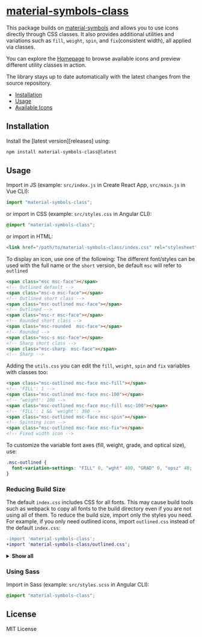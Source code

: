 # [material-symbols-class](https://github.com/joelcorrales/material-symbols-class)

This package builds on [material-symbols](https://github.com/marella/material-symbols/tree/main/material-symbols) and allows you to use icons directly through CSS classes.
It also provides additional utilities and variations such as `fill`, `weight`, `spin`, and `fix`(consistent width), all applied via classes.

You can explore the [Homepage](https://joelcorrales.github.io/material-symbols-class/) to browse available icons and preview different utility classes in action.

The library stays up to date automatically with the latest changes from the source repository.

- [Installation](#installation)
- [Usage](#usage)
- [Available Icons](#available-icons)

## Installation

Install the [latest version][releases] using:

```sh
npm install material-symbols-class@latest
```

## Usage

Import in JS (example: `src/index.js` in Create React App, `src/main.js` in Vue CLI):

```js
import "material-symbols-class";
```

or import in CSS (example: `src/styles.css` in Angular CLI):

```css
@import "material-symbols-class";
```

or import in HTML:

```html
<link href="/path/to/material-symbols-class/index.css" rel="stylesheet" />
```

To display an icon, use one of the following:
The different font/styles can be used with the full name or the `short` version, be default `msc` will refer to `outlined`

```html
<span class="msc msc-face"></span>
<!-- Outlined default -->
<span class="msc-o msc-face"></span>
<!-- Outlined short class -->
<span class="msc-outlined msc-face"></span>
<!-- Outlined -->
<span class="msc-r msc-face"></span>
<!-- Rounded short class -->
<span class="msc-rounded  msc-face"></span>
<!-- Rounded -->
<span class="msc-s msc-face"></span>
<!-- Sharp short class -->
<span class="msc-sharp  msc-face"></span>
<!-- Sharp -->
```

Adding the `utils.css` you can edit the `fill`, `weight`, `spin` and `fix` variables with classes too:

```html
<span class="msc-outlined msc-face msc-fill"></span>
<!-- 'FILL': 1 -->
<span class="msc-outlined msc-face msc-100"></span>
<!-- 'weight': 100 -->
<span class="msc-outlined msc-face msc-fill msc-100"></span>
<!-- 'FILL': 1 && 'weight': 300 -->
<span class="msc-outlined msc-face msc-spin"></span>
<!-- Spinning icon -->
<span class="msc-outlined msc-face msc-fix"></span>
<!-- Fixed width icon -->
```

To customize the variable font axes (fill, weight, grade, and optical size), use:

```css
.msc-outlined {
  font-variation-settings: "FILL" 0, "wght" 400, "GRAD" 0, "opsz" 48;
}
```

### Reducing Build Size

The default `index.css` includes CSS for all fonts. This may cause build tools such as webpack to copy all fonts to the build directory even if you are not using all of them. To reduce the build size, import only the styles you need. For example, if you only need outlined icons, import `outlined.css` instead of the default `index.css`:

```diff
-import 'material-symbols-class';
+import 'material-symbols-class/outlined.css';
```

<details>
<summary><strong>Show all</strong></summary><br>

| Icons    | CSS          | Sass          |
| :------- | :----------- | :------------ |
| Outlined | outlined.css | outlined.scss |
| Rounded  | rounded.css  | rounded.scss  |
| Sharp    | sharp.css    | sharp.scss    |

</details>

### Using Sass

Import in Sass (example: `src/styles.scss` in Angular CLI):

```scss
@import "material-symbols-class";
```

## License

MIT License
